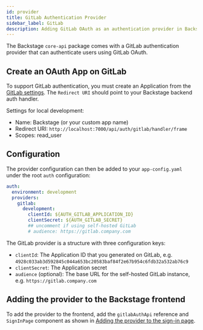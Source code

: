 ```yaml
---
id: provider
title: GitLab Authentication Provider
sidebar_label: GitLab
description: Adding GitLab OAuth as an authentication provider in Backstage
---
```


The Backstage `core-api` package comes with a GitLab authentication provider
that can authenticate users using GitLab OAuth.

## Create an OAuth App on GitLab

To support GitLab authentication, you must create an Application from the
[GitLab settings](https://gitlab.com/-/profile/applications). The `Redirect URI`
should point to your Backstage backend auth handler.

Settings for local development:

- Name: Backstage (or your custom app name)
- Redirect URI: `http://localhost:7000/api/auth/gitlab/handler/frame`
- Scopes: read_user

## Configuration

The provider configuration can then be added to your `app-config.yaml` under the
root `auth` configuration:

```yaml
auth:
  environment: development
  providers:
    gitlab:
      development:
        clientId: ${AUTH_GITLAB_APPLICATION_ID}
        clientSecret: ${AUTH_GITLAB_SECRET}
        ## uncomment if using self-hosted GitLab
        # audience: https://gitlab.company.com
```

The GitLab provider is a structure with three configuration keys:

- `clientId`: The Application ID that you generated on GitLab, e.g.
  `4928c033ab3d592845c044a653bc20583baf84f2e67b954c6fdb32a532ab76c9`
- `clientSecret`: The Application secret
- `audience` (optional): The base URL for the self-hosted GitLab instance, e.g.
  `https://gitlab.company.com`

## Adding the provider to the Backstage frontend

To add the provider to the frontend, add the `gitlabAuthApi` reference and
`SignInPage` component as shown in
[Adding the provider to the sign-in page](../index.md#adding-the-provider-to-the-sign-in-page).

